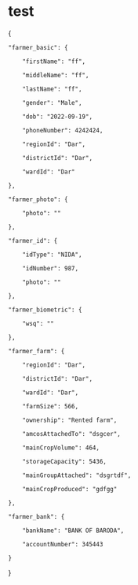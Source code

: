 # test

{

    "farmer_basic": {

        "firstName": "ff",

        "middleName": "ff",

        "lastName": "ff",

        "gender": "Male",

        "dob": "2022-09-19",

        "phoneNumber": 4242424,

        "regionId": "Dar",

        "districtId": "Dar",

        "wardId": "Dar"

    },

    "farmer_photo": {

        "photo": ""

    },

    "farmer_id": {

        "idType": "NIDA",

        "idNumber": 987,

        "photo": ""

    },

    "farmer_biometric": {

        "wsq": ""

    },

    "farmer_farm": {

        "regionId": "Dar",

        "districtId": "Dar",

        "wardId": "Dar",

        "farmSize": 566,

        "ownership": "Rented farm",

        "amcosAttachedTo": "dsgcer",

        "mainCropVolume": 464,

        "storageCapacity": 5436,

        "mainGroupAttached": "dsgrtdf",

        "mainCropProduced": "gdfgg"

    },

    "farmer_bank": {

        "bankName": "BANK OF BARODA",

        "accountNumber": 345443

    }

}
